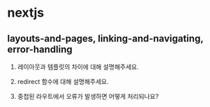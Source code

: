 # nextjs

## layouts-and-pages, linking-and-navigating, error-handling

1. 레이아웃과 템플릿의 차이에 대해 설명해주세요.

2. redirect 함수에 대해 설명해주세요.

3. 중첩된 라우트에서 오류가 발생하면 어떻게 처리되나요?
